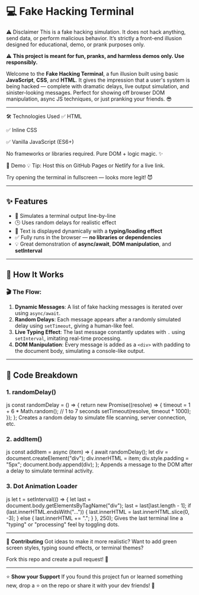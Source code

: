 # 💻 Fake Hacking Terminal

⚠️ Disclaimer
This is a fake hacking simulation. It does not hack anything, send data, or perform malicious behavior. It’s strictly a front-end illusion designed for educational, demo, or prank purposes only.

⚠️ **This project is meant for fun, pranks, and harmless demos only. Use responsibly.**

Welcome to the **Fake Hacking Terminal**, a fun illusion built using basic **JavaScript**, **CSS**, and **HTML**. It gives the impression that a user's system is being hacked — complete with dramatic delays, live output simulation, and sinister-looking messages. Perfect for showing off browser DOM manipulation, async JS techniques, or just pranking your friends. 😎

---

🛠 Technologies Used
✅ HTML

✅ Inline CSS

✅ Vanilla JavaScript (ES6+)

No frameworks or libraries required. Pure DOM + logic magic. ✨

📸 Demo
💡 Tip: Host this on GitHub Pages or Netlify for a live link.

Try opening the terminal in fullscreen — looks more legit! 😈

---

## ✨ Features

- 📜 Simulates a terminal output line-by-line
- 🕒 Uses random delays for realistic effect
- 🧠 Text is displayed dynamically with a **typing/loading effect**
- ✅ Fully runs in the browser — **no libraries or dependencies**
- 💡 Great demonstration of **async/await**, **DOM manipulation**, and **setInterval**

---

## 🚀 How It Works

### 🎬 The Flow:

1. **Dynamic Messages**: A list of fake hacking messages is iterated over using `async/await`.
2. **Random Delays**: Each message appears after a randomly simulated delay using `setTimeout`, giving a human-like feel.
3. **Live Typing Effect**: The last message constantly updates with `.` using `setInterval`, imitating real-time processing.
4. **DOM Manipulation**: Every message is added as a `<div>` with padding to the document body, simulating a console-like output.

---

## 🧪 Code Breakdown

### 1. **randomDelay()**

js
const randomDelay = () => {
    return new Promise((resolve) => {
        timeout = 1 + 6 * Math.random(); // 1 to 7 seconds
        setTimeout(resolve, timeout * 1000);
    });
};
Creates a random delay to simulate file scanning, server connection, etc.

### 2. **addItem()**

js
const addItem = async (item) => {
    await randomDelay();
    let div = document.createElement("div");
    div.innerHTML = item;
    div.style.padding = "5px";
    document.body.append(div);
};
Appends a message to the DOM after a delay to simulate terminal activity.


### 3. **Dot Animation Loader**

js
let t = setInterval(() => {
    let last = document.body.getElementsByTagName("div");
    last = last[last.length - 1];
    if (last.innerHTML.endsWith("...")) {
        last.innerHTML = last.innerHTML.slice(0, -3);
    } else {
        last.innerHTML += ".";
    }
}, 250);
Gives the last terminal line a "typing" or "processing" feel by toggling dots.

---

🙌 **Contributing**
Got ideas to make it more realistic? Want to add green screen styles, typing sound effects, or terminal themes?

Fork this repo and create a pull request! 🔧

---

⭐️ **Show your Support**
If you found this project fun or learned something new, drop a ⭐ on the repo or share it with your dev friends! 🤘
